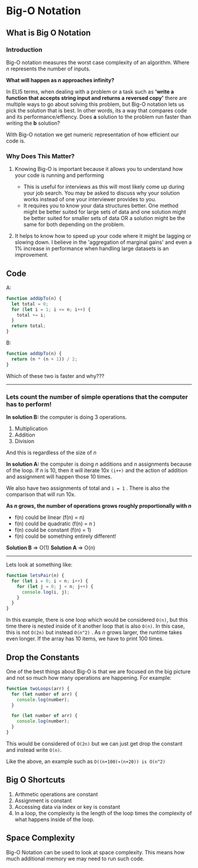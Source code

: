 # Big-O Notation

## What is Big O Notation

### Introduction

Big-O notation measures the worst case complexity of an algorithm. Where _n_ represents the number of inputs.

**What will happen as _n_ approaches infinity?**

In ELI5 terms, when dealing with a problem or a task such as **'write a function that accepts string input and returns a reversed copy'** there are multiple ways to go about solving this problem, but Big-O notation lets us pick the solution that is best. In other words, its a way that compares code and its performance/effiency. Does **a** solution to the problem run faster than writing the **b** solution?

With Big-O notation we get numeric representation of how efficient our code is.

### Why Does This Matter?

1. Knowing Big-O is important because it allows you to understand how your code is running and performing


     - This is useful for interviews as this will most likely come up during your job search. You may be asked to discuss why your solution works instead of one your interviewer provides to you.
     - It requires you to know your data structures better. One method might be better suited for large sets of data and one solution might be better suited for smaller sets of data OR a solution might be the same for both depending on the problem.

2. It helps to know how to speed up your code where it might be lagging or slowing down. I believe in the 'aggregation of marginal gains' and even a 1% increase in performance when handling large datasets is an improvement.

## Code

A:

```javascript
function addUpTo(n) {
  let total = 0;
  for (let i = 1; i <= n; i++) {
    total += i;
  }
  return total;
}
```

B:

```javascript
function addUpTo(n) {
  return (n * (n + 1)) / 2;
}
```

Which of these two is faster and why???

---

### Lets count the number of simple operations that the computer has to perform!

**In solution B:** the computer is doing 3 operations.

1. Multiplication
2. Addition
3. Division

And this is regardless of the size of _n_

**In solution A:** the computer is doing _n_ additions and _n_ assignments because of the loop. If _n_ is 10, then it will iterate 10x `(i++)` and the action of addition and assignment will happen those 10 times.

We also have two assignments of total and `i = 1` . There is also the comparison that will run 10x.

**As _n_ grows, the number of operations grows roughly proportionally with _n_**

- f(n) could be linear (f(n) = n)
- f(n) could be quadratic (f(n) = n )
- f(n) could be constant (f(n) = 1)
- f(n) could be something entirely different!

**Solution B** => O(1)
**Solution A** => O(n)

---

Lets look at something like:

```javascript
function letsPair(n) {
  for (let i = 0; i < n; i++) {
    for (let j = 0; j < n; j++) {
      console.log(i, j);
    }
  }
}
```

In this example, there is one loop which would be considered `O(n)`, but this time there is nested inside of it another loop that is also `O(n)`. In this case, this is not `O(2n)` but instead `O(n^2)` . As _n_ grows larger, the runtime takes even longer. If the array has 10 items, we have to print 100 times.

## Drop the Constants

One of the best things about Big-O is that we are focused on the big picture and not so much how many operations are happening. For example:

```javascript
function twoLoops(arr) {
  for (let number of arr) {
    console.log(number);
  }

  for (let number of arr) {
    console.log(number);
  }
}
```

This would be considered of `O(2n)` but we can just get drop the constant and instead write `O(n)`.

Like the above, an example such as `O((n+100)∗(n+20)) is O(n^2)`

## Big O Shortcuts

1. Arthmetic operations are constant
2. Assignment is constant
3. Accessing data via index or key is constant
4. In a loop, the complexity is the length of the loop times the complexity of what happens inside of the loop.

## Space Complexity

Big-O Notation can be used to look at space complexity. This means how much additional memory we may need to run such code.
